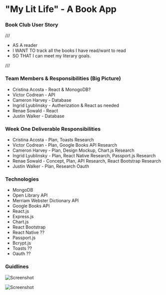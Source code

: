 # "My Lit Life" - A Book App

### Book Club User Story

///

* AS A reader
* I WANT TO track all the books I have read/want to read
* SO THAT I can meet my literary goals.

///

### Team Members & Responsibilities (Big Picture)

* Cristina Acosta - React & MonogoDB?
* Victor Codrean - API
* Cameron Harvey - Database
* Ingrid Lyublinsky - Autherization & React as needed
* Renae Sowald - React
* Justin Walker - Database

### Week One Deliverable Responsibilities

* Cristina Acosta - Plan, Toasts Research
* Victor Codrean - Plan, Google Books API Research
* Cameron Harvey - Plan, Design Mockup, Chart.js Research
* Ingrid Lyublinsky - Plan, React Native Research, Passport.js Research
* Renae Sowald - Concept, Plan, API Research, React Bootstrap Research
* Justin Walker - Plan, Research Oauth

### Technologies

* MongoDB
* Open Library API
* Merriam Webster Dictionary API
* Google Books API
* React.js
* Express.js
* Chart.js
* React Bootstrap
* React Native ??
* Passport.js
* Bcrypt.js
* Toasts ??
* Oauth ??

### Guidlines

![Screenshot](../room7project3/Guidlines/Coding_Requirements.png)

![Screenshot](../room7project3/Guidlines/Deliverables_1.png)

